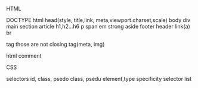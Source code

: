 HTML

DOCTYPE
html
head(style, title,link, meta,viewport.charset,scale)
body
div
main
section
article
h1,h2...h6
p
span
em
strong
aside
footer
header
link(a)
br

tag those are not closing tag(meta, img)

html comment


CSS

selectors
id, class, psedo class, psedu element,type
specificity
selector list

